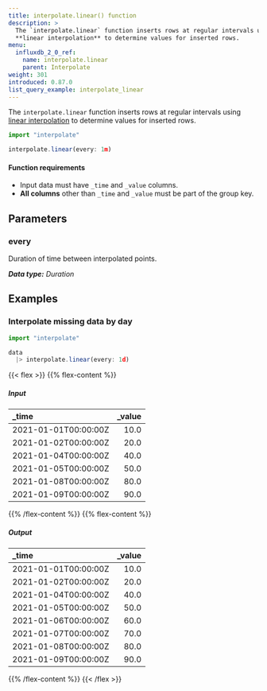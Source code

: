 ```yaml
---
title: interpolate.linear() function
description: >
  The `interpolate.linear` function inserts rows at regular intervals using
  **linear interpolation** to determine values for inserted rows.
menu:
  influxdb_2_0_ref:
    name: interpolate.linear
    parent: Interpolate
weight: 301
introduced: 0.87.0
list_query_example: interpolate_linear
---
```


The `interpolate.linear` function inserts rows at regular intervals using
[linear interpolation](https://en.wikipedia.org/wiki/Linear_interpolation)
to determine values for inserted rows.

```js
import "interpolate"

interpolate.linear(every: 1m)
```

#### Function requirements
- Input data must have `_time` and `_value` columns.
- **All columns** other than `_time` and `_value` must be part of the group key.

## Parameters

### every
Duration of time between interpolated points.

_**Data type:** Duration_

## Examples

### Interpolate missing data by day
```js
import "interpolate"

data
  |> interpolate.linear(every: 1d)
```

{{< flex >}}
{{% flex-content %}}
##### Input
| _time                | _value |
|:-----                | ------:|
| 2021-01-01T00:00:00Z | 10.0   |
| 2021-01-02T00:00:00Z | 20.0   |
| 2021-01-04T00:00:00Z | 40.0   |
| 2021-01-05T00:00:00Z | 50.0   |
| 2021-01-08T00:00:00Z | 80.0   |
| 2021-01-09T00:00:00Z | 90.0   |
{{% /flex-content %}}
{{% flex-content %}}
##### Output
| _time                | _value |
|:-----                | ------:|
| 2021-01-01T00:00:00Z | 10.0   |
| 2021-01-02T00:00:00Z | 20.0   |
| 2021-01-04T00:00:00Z | 40.0   |
| 2021-01-05T00:00:00Z | 50.0   |
| 2021-01-06T00:00:00Z | 60.0   |
| 2021-01-07T00:00:00Z | 70.0   |
| 2021-01-08T00:00:00Z | 80.0   |
| 2021-01-09T00:00:00Z | 90.0   |
{{% /flex-content %}}
{{< /flex >}}
